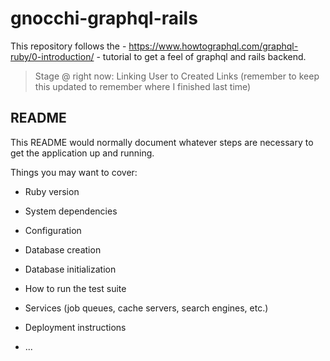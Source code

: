 # gnocchi-graphql-rails
This repository follows the - https://www.howtographql.com/graphql-ruby/0-introduction/ - tutorial to get a feel of graphql and rails backend.
> Stage @ right now: Linking User to Created Links (remember to keep this updated to remember where I finished last time)

## README

This README would normally document whatever steps are necessary to get the
application up and running.

Things you may want to cover:

* Ruby version

* System dependencies

* Configuration

* Database creation

* Database initialization

* How to run the test suite

* Services (job queues, cache servers, search engines, etc.)

* Deployment instructions

* ...
